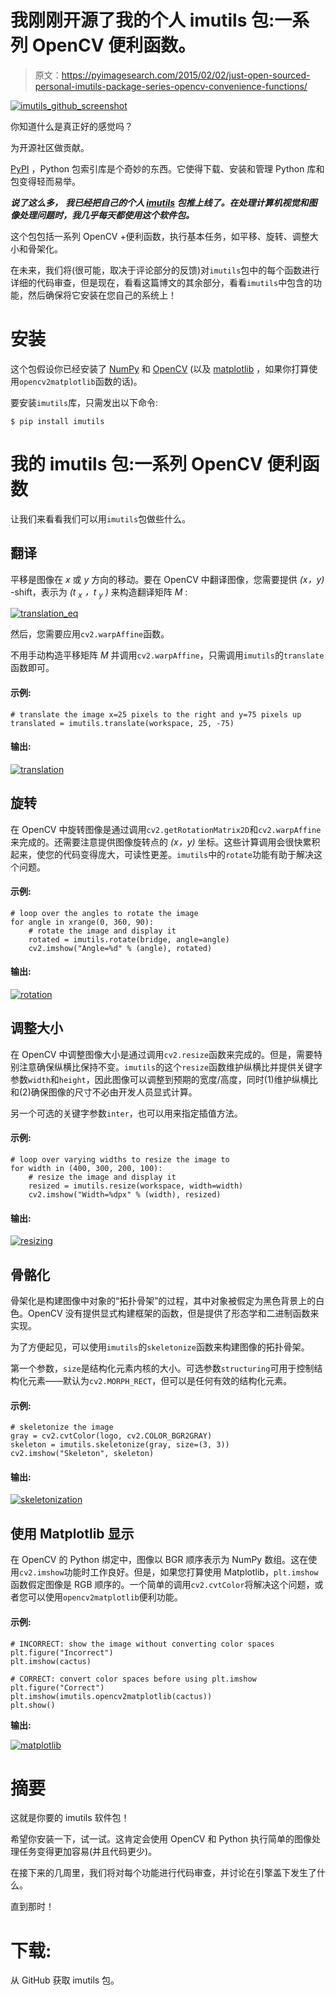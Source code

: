 # 我刚刚开源了我的个人 imutils 包:一系列 OpenCV 便利函数。

> 原文：<https://pyimagesearch.com/2015/02/02/just-open-sourced-personal-imutils-package-series-opencv-convenience-functions/>

[![imutils_github_screenshot](img/9d6c897799e5edf7f5a7a0432c1f8acf.png)](https://pyimagesearch.com/wp-content/uploads/2015/01/imutils_github_screenshot.jpg)

你知道什么是真正好的感觉吗？

为开源社区做贡献。

[PyPI](https://pypi.python.org/pypi) ，Python 包索引库是个奇妙的东西。它使得下载、安装和管理 Python 库和包变得轻而易举。

***说了这么多，*** ***我已经把自己的个人 [imutils](https://github.com/jrosebr1/imutils) 包推上线了。在处理计算机视觉和图像处理问题时，我几乎每天都使用这个软件包。***

这个包包括一系列 OpenCV +便利函数，执行基本任务，如平移、旋转、调整大小和骨架化。

在未来，我们将(很可能，取决于评论部分的反馈)对`imutils`包中的每个函数进行详细的代码审查，但是现在，看看这篇博文的其余部分，看看`imutils`中包含的功能，然后确保将它安装在您自己的系统上！

# 安装

这个包假设你已经安装了 [NumPy](http://www.numpy.org/) 和 [OpenCV](http://opencv.org) (以及 [matplotlib](http://matplotlib.org/) ，如果你打算使用`opencv2matplotlib`函数的话)。

要安装`imutils`库，只需发出以下命令:

```
$ pip install imutils

```

# 我的 imutils 包:一系列 OpenCV 便利函数

让我们来看看我们可以用`imutils`包做些什么。

## 翻译

平移是图像在 *x* 或 *y* 方向的移动。要在 OpenCV 中翻译图像，您需要提供 *(x，y)* -shift，表示为 *(t <sub>x</sub> ，t <sub>y</sub> )* 来构造翻译矩阵 *M* :

[![translation_eq](img/057b3cae07d48e36fa4d4ff05aecdf96.png)](https://pyimagesearch.com/wp-content/uploads/2015/01/translation_eq.png)

然后，您需要应用`cv2.warpAffine`函数。

不用手动构造平移矩阵 *M* 并调用`cv2.warpAffine`，只需调用`imutils`的`translate`函数即可。

#### 示例:

```
# translate the image x=25 pixels to the right and y=75 pixels up
translated = imutils.translate(workspace, 25, -75)

```

#### 输出:

[![translation](img/0c83ddca7be2ff2cb247c3497b052490.png)](https://pyimagesearch.com/wp-content/uploads/2015/01/translation.png)

## 旋转

在 OpenCV 中旋转图像是通过调用`cv2.getRotationMatrix2D`和`cv2.warpAffine`来完成的。还需要注意提供图像旋转点的 *(x，y)* 坐标。这些计算调用会很快累积起来，使您的代码变得庞大，可读性更差。`imutils`中的`rotate`功能有助于解决这个问题。

#### 示例:

```
# loop over the angles to rotate the image
for angle in xrange(0, 360, 90):
	# rotate the image and display it
	rotated = imutils.rotate(bridge, angle=angle)
	cv2.imshow("Angle=%d" % (angle), rotated)

```

#### 输出:

[![rotation](img/f8fb4f66622a1aa8311727c1b980625a.png)](https://pyimagesearch.com/wp-content/uploads/2015/01/rotation.png)

## 调整大小

在 OpenCV 中调整图像大小是通过调用`cv2.resize`函数来完成的。但是，需要特别注意确保纵横比保持不变。`imutils`的这个`resize`函数维护纵横比并提供关键字参数`width`和`height`，因此图像可以调整到预期的宽度/高度，同时(1)维护纵横比和(2)确保图像的尺寸不必由开发人员显式计算。

另一个可选的关键字参数`inter`，也可以用来指定插值方法。

#### 示例:

```
# loop over varying widths to resize the image to
for width in (400, 300, 200, 100):
	# resize the image and display it
	resized = imutils.resize(workspace, width=width)
	cv2.imshow("Width=%dpx" % (width), resized)

```

#### 输出:

[![resizing](img/e1cde598eb5f7b2fea44b882900c702f.png)](https://pyimagesearch.com/wp-content/uploads/2015/01/resizing.png)

## 骨骼化

骨架化是构建图像中对象的“拓扑骨架”的过程，其中对象被假定为黑色背景上的白色。OpenCV 没有提供显式构建框架的函数，但是提供了形态学和二进制函数来实现。

为了方便起见，可以使用`imutils`的`skeletonize`函数来构建图像的拓扑骨架。

第一个参数，`size`是结构化元素内核的大小。可选参数`structuring`可用于控制结构化元素——默认为`cv2.MORPH_RECT`，但可以是任何有效的结构化元素。

#### 示例:

```
# skeletonize the image
gray = cv2.cvtColor(logo, cv2.COLOR_BGR2GRAY)
skeleton = imutils.skeletonize(gray, size=(3, 3))
cv2.imshow("Skeleton", skeleton)

```

#### 输出:

[![skeletonization](img/dc9c93b4f61e5a6c0d512badbd6b1723.png)](https://pyimagesearch.com/wp-content/uploads/2015/01/skeletonization.png)

## 使用 Matplotlib 显示

在 OpenCV 的 Python 绑定中，图像以 BGR 顺序表示为 NumPy 数组。这在使用`cv2.imshow`功能时工作良好。但是，如果您打算使用 Matplotlib，`plt.imshow`函数假定图像是 RGB 顺序的。一个简单的调用`cv2.cvtColor`将解决这个问题，或者您可以使用`opencv2matplotlib`便利功能。

#### 示例:

```
# INCORRECT: show the image without converting color spaces
plt.figure("Incorrect")
plt.imshow(cactus)

# CORRECT: convert color spaces before using plt.imshow
plt.figure("Correct")
plt.imshow(imutils.opencv2matplotlib(cactus))
plt.show()

```

**输出:**

[![matplotlib](img/bbb95c8af500754c41fbbd00deaebe1a.png)](https://pyimagesearch.com/wp-content/uploads/2015/01/matplotlib.png)

# 摘要

这就是你要的 imutils 软件包！

希望你安装一下，试一试。这肯定会使用 OpenCV 和 Python 执行简单的图像处理任务变得更加容易(并且代码更少)。

在接下来的几周里，我们将对每个功能进行代码审查，并讨论在引擎盖下发生了什么。

直到那时！

# 下载:

从 GitHub 获取 imutils 包。